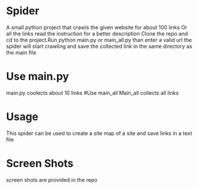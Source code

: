 # Spider
A small python project that crawls the given website for about 100 links Or all the links read the instruction for a better description
Clone the repo and cd to the project.Run python main.py or main_all.py than enter a valid url the spider will start crawling and save the collected link in the same directory as the main file
# Use main.py
main.py coolects about 10 links 
#Use main_all
Main_all collects all links 
# Usage 
This spider can be used to create a site map of a site and save links in a text file
# Screen Shots
screen shots are provided in the repo 
